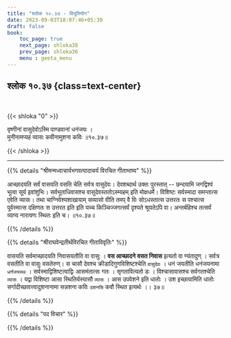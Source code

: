 ```yaml
---
title: "श्लोक १०.३७ - विभूतियोग"
date: 2023-09-03T18:07:46+05:30
draft: false
book:
    toc_page: true
    next_page: shloka38
    prev_page: shloka36
    menu : geeta_menu
---
```




## श्लोक १०.३७ {class=text-center}

<br/>

{{< shloka  "0"  >}}

वृष्णीनां वासुदेवोऽस्मि पाण्डवानां धनंजयः ।  
मुनीनामप्यहं व्यासः कवीनामुशना कविः ॥१०.३७॥ 

{{< /shloka >}}

---


{{% details "श्रीमन्मध्वाचार्यभगवत्पादाचर्य विरचित  गीताभाष्य" %}}

आच्छादयति सर्वं वासयति वसति चेति सर्वत्र वासुदेवः। 
देवशब्दार्थ उक्तः पुरस्तात् -- छन्दयामि जगद्विश्वं 
भूत्वा सूर्य इवांशुभिः। सर्वभूताधिवासश्च 
वासुदेवस्ततोऽस्म्यहम् इति मोक्षधर्मे। विशिष्टः 
सर्वस्मादा समन्तात्स एवेति व्यासः। 
तथा चाग्निवेश्यशाखायाम् सव्यासो वीति तमप् वै विः 
सोऽधस्तात्स उत्तरतः स पश्चात्स पूर्वस्मात्स दक्षिणतः स 
उत्तरत इति इति यच्च किञ्चिज्जगत्सर्वं दृश्यते 
श्रूयतेऽपि वा। अन्तर्बहिश्च तत्सर्वं व्याप्य नारायणः 
स्थितः इति च। ॥१०.३७॥ 

{{% /details %}}



{{% details "श्रीराघवेन्द्रतीर्थविरचित गीताविवृतिः" %}}

वासयति सर्वमाच्छादयति निवासयतौति वा वासुः । 
**वस आच्छादने** **वसत निवास** इत्यतो वा ण्यंतादुण्‌ । 
सर्वत्र वसतीति वा वासुः वसतेरुण्‌। 
स चासौ देवश्च क्रीडादिगुणविशिष्टश्चेति `वासुदेवः` । 
धनं जयतीति धनंजयनामा `धर्नजयस्थः` । 
सर्वस्माद्विशिष्टत्वाद्विः आसमंतात्सः गतः । 
सृगतावित्यतो डः । विश्चासावासश्च सर्वगतश्चेति 
`व्यासः` ।  यद्वा विशिष्टा आसा स्थितिर्यस्यासौ
`व्यासः` । आस उपवेशने इति धातोः । 
उश इच्छायामिति धातोः सर्गादीच्छावत्त्वादुशनानामा 
सन्नशना कविः `उशनसि` कवौ स्थित
इत्यर्थः ।। ३७॥

{{% /details %}}



{{% details "पद विचार" %}}


{{% /details %}}
